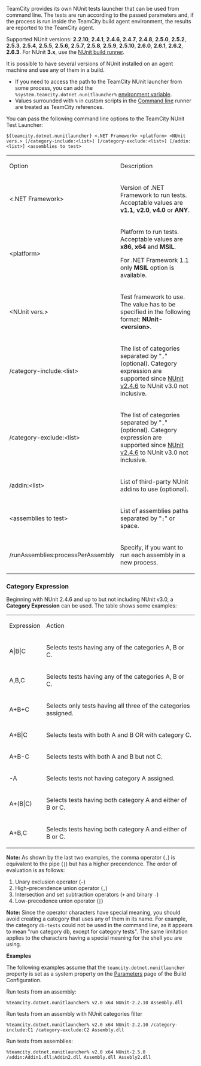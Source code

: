 [//]: # (title: TeamCity NUnit Test Launcher)
[//]: # (auxiliary-id: TeamCity NUnit Test Launcher)
TeamCity provides its own NUnit tests launcher that can be used from command line. The tests are run according to the passed parameters and, if the process is run inside the TeamCity build agent environment, the results are reported to the TeamCity agent.

<tip>

Supported NUnit versions: __2.2.10__, __2.4.1__, __2.4.6__, __2.4.7__, __2.4.8__, __2.5.0__, __2.5.2__, __2.5.3__, __2.5.4__, __2.5.5__, __2.5.6__, __2.5.7__, __2.5.8__, __2.5.9__, __2.5.10__, __2.6.0__, __2.6.1__, __2.6.2__, __2.6.3__. For NUnit __3.x__, use the [NUnit build runner](nunit.md).

It is possible to have several versions of NUnit installed on an agent machine and use any of them in a build.
</tip>

<note>

* If you need to access the path to the TeamCity NUnit launcher from some process, you can add the `%system.teamcity.dotnet.nunitlauncher%` [environment variable](configuring-build-parameters.md).
* Values surrounded with `%` in custom scripts in the [Command line](command-line.md) runner are treated as TeamCity references.

</note>

You can pass the following command line options to the TeamCity NUnit Test Launcher:


```Shell
${teamcity.dotnet.nunitlauncher} <.NET Framework> <platform> <NUnit vers.> [/category-include:<list>] [/category-exclude:<list>] [/addin:<list>] <assemblies to test>

```



<table><tr>

<td>

Option


</td>

<td>

Description


</td></tr><tr>

<td>

&lt;.NET Framework&gt;


</td>

<td>

Version of .NET Framework to run tests. Acceptable values are __v1.1__, __v2.0__, __v4.0__ or __ANY__.


</td></tr><tr>

<td>

&lt;platform&gt;


</td>

<td>

Platform to run tests. Acceptable values are __x86__, __x64__ and __MSIL__.

<note>

For .NET Framework 1.1 only __MSIL__ option is available.
</note>


</td></tr><tr>

<td>

&lt;NUnit vers.&gt;


</td>

<td>

Test framework to use. The value has to be specified in the following format: __NUnit\-&lt;version&gt;__.


</td></tr><tr>

<td>

/category\-include:&lt;list&gt;


</td>

<td>

The list of categories separated by "`,`" (optional). Category expression are supported since [NUnit v2.4.6](http://www.nunit.org/index.php?p=consoleCommandLine&amp;r=2.4.6) to NUnit v3.0 not inclusive.


</td></tr><tr>

<td>

/category\-exclude:&lt;list&gt;


</td>

<td>

The list of categories separated by "`,`" (optional). Category expression are supported since [NUnit v2.4.6](http://www.nunit.org/index.php?p=consoleCommandLine&amp;r=2.4.6) to NUnit v3.0 not inclusive.


</td></tr><tr>

<td>

/addin:&lt;list&gt;


</td>

<td>

List of third\-party NUnit addins to use (optional).


</td></tr><tr>

<td>

&lt;assemblies to test&gt;


</td>

<td>

List of assemblies paths separated by "`;`" or space.


</td></tr><tr>

<td>

/runAssemblies:processPerAssembly


</td>

<td>

Specify, if you want to run each assembly in a new process.


</td></tr></table>

### Category Expression

Beginning with NUnit 2.4.6 and up to but not including NUnit v3.0, a __Category Expression__ can be used. The table shows some examples:

<table><tr>

<td>

Expression

</td>

<td>

Action

</td></tr><tr>

<td>

A|B|C

</td>

<td>

Selects tests having any of the categories A, B or C.

</td></tr><tr>

<td>

A,B,C

</td>

<td>

Selects tests having any of the categories A, B or C.

</td></tr><tr>

<td>

A\+B\+C

</td>

<td>

Selects only tests having all three of the categories assigned.

</td></tr><tr>

<td>

A\+B|C

</td>

<td>

Selects tests with both A and B OR with category C.

</td></tr><tr>

<td>

A\+B\-C

</td>

<td>

Selects tests with both A and B but not C.

</td></tr><tr>

<td>

\-A

</td>

<td>

Selects tests not having category A assigned.

</td></tr><tr>

<td>

A\+(B|C)

</td>

<td>

Selects tests having both category A and either of B or C.

</td></tr><tr>

<td>

A\+B,C

</td>

<td>

Selects tests having both category A and either of B or C.

</td></tr></table>

__Note:__ As shown by the last two examples, the comma operator (`,`) is equivalent to the pipe (`|`) but has a higher precendence. The order of evaluation is as follows:

1. Unary exclusion operator (`-`)
2. High\-precendence union operator (`,`)
3. Intersection and set subtraction operators (`+` and binary `-`)
4. Low\-precedence union operator (`|`)

__Note:__ Since the operator characters have special meaning, you should avoid creating a category that uses any of them in its name. For example, the category `db-tests` could not be used in the command line, as it appears to mean "run category db, except for category tests". The same limitation applies to the characters having a special meaning for the shell you are using.

__Examples__

The following examples assume that the `teamcity.dotnet.nunitlauncher` property is set as a system property on the [Parameters](configuring-build-parameters.md) page of the Build Configuration.

Run tests from an assembly:


```Shell
%teamcity.dotnet.nunitlauncher% v2.0 x64 NUnit-2.2.10 Assembly.dll

```

Run tests from an assembly with NUnit categories filter


```Shell
%teamcity.dotnet.nunitlauncher% v2.0 x64 NUnit-2.2.10 /category-include:C1 /category-exclude:C2 Assembly.dll

```

Run tests from assemblies:

```Shell
%teamcity.dotnet.nunitlauncher% v2.0 x64 NUnit-2.5.0 /addin:Addin1.dll;Addin2.dll Assembly.dll Assebly2.dll

```

[//]: # (Internal note. Do not delete. "TeamCity NUnit Test Launcherd319e337.txt")    



